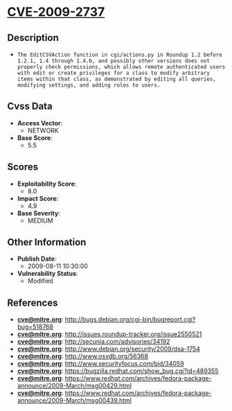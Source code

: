 
# [CVE-2009-2737](https://cve.mitre.org/cgi-bin/cvename.cgi?name=CVE-2009-2737)

## Description

- `The EditCSVAction function in cgi/actions.py in Roundup 1.2 before 1.2.1, 1.4 through 1.4.6, and possibly other versions does not properly check permissions, which allows remote authenticated users with edit or create privileges for a class to modify arbitrary items within that class, as demonstrated by editing all queries, modifying settings, and adding roles to users.`

## Cvss Data

- **Access Vector**:
  - NETWORK
- **Base Score**:
  - 5.5

## Scores

- **Exploitability Score**:
  - 8.0
- **Impact Score**:
  - 4.9
- **Base Severity**:
  - MEDIUM

## Other Information

- **Publish Date**:
  - 2009-08-11 10:30:00
- **Vulnerability Status**:
  - Modified

## References

- **cve@mitre.org**: http://bugs.debian.org/cgi-bin/bugreport.cgi?bug=518768
- **cve@mitre.org**: http://issues.roundup-tracker.org/issue2550521
- **cve@mitre.org**: http://secunia.com/advisories/34192
- **cve@mitre.org**: http://www.debian.org/security/2009/dsa-1754
- **cve@mitre.org**: http://www.osvdb.org/56368
- **cve@mitre.org**: http://www.securityfocus.com/bid/34059
- **cve@mitre.org**: https://bugzilla.redhat.com/show_bug.cgi?id=489355
- **cve@mitre.org**: https://www.redhat.com/archives/fedora-package-announce/2009-March/msg00429.html
- **cve@mitre.org**: https://www.redhat.com/archives/fedora-package-announce/2009-March/msg00439.html
